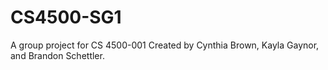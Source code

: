 # CS4500-SG1
A group project for CS 4500-001 Created by Cynthia Brown, Kayla Gaynor, and Brandon Schettler.
